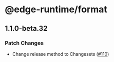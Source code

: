 # @edge-runtime/format

## 1.1.0-beta.32

### Patch Changes

- Change release method to Changesets ([#110](https://github.com/vercel/edge-runtime/pull/110))
